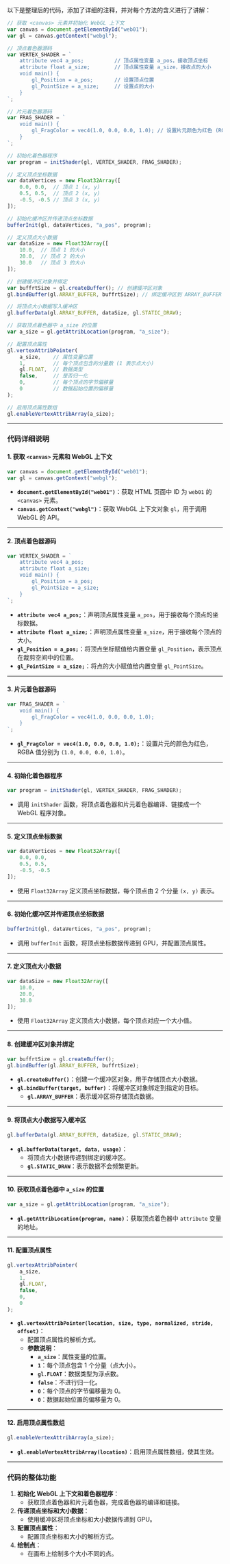 以下是整理后的代码，添加了详细的注释，并对每个方法的含义进行了讲解：

```javascript
// 获取 <canvas> 元素并初始化 WebGL 上下文
var canvas = document.getElementById("web01");
var gl = canvas.getContext("webgl");

// 顶点着色器源码
var VERTEX_SHADER = `
    attribute vec4 a_pos;          // 顶点属性变量 a_pos，接收顶点坐标
    attribute float a_size;        // 顶点属性变量 a_size，接收点的大小
    void main() {
        gl_Position = a_pos;       // 设置顶点位置
        gl_PointSize = a_size;     // 设置点的大小
    }
`;

// 片元着色器源码
var FRAG_SHADER = `
    void main() {
        gl_FragColor = vec4(1.0, 0.0, 0.0, 1.0); // 设置片元颜色为红色 (RGBA)
    }
`;

// 初始化着色器程序
var program = initShader(gl, VERTEX_SHADER, FRAG_SHADER);

// 定义顶点坐标数据
var dataVertices = new Float32Array([
    0.0, 0.0,  // 顶点 1 (x, y)
    0.5, 0.5,  // 顶点 2 (x, y)
    -0.5, -0.5 // 顶点 3 (x, y)
]);

// 初始化缓冲区并传递顶点坐标数据
bufferInit(gl, dataVertices, "a_pos", program);

// 定义顶点大小数据
var dataSize = new Float32Array([
    10.0,  // 顶点 1 的大小
    20.0,  // 顶点 2 的大小
    30.0   // 顶点 3 的大小
]);

// 创建缓冲区对象并绑定
var buffrtSize = gl.createBuffer(); // 创建缓冲区对象
gl.bindBuffer(gl.ARRAY_BUFFER, buffrtSize); // 绑定缓冲区到 ARRAY_BUFFER

// 将顶点大小数据写入缓冲区
gl.bufferData(gl.ARRAY_BUFFER, dataSize, gl.STATIC_DRAW);

// 获取顶点着色器中 a_size 的位置
var a_size = gl.getAttribLocation(program, "a_size");

// 配置顶点属性
gl.vertexAttribPointer(
    a_size,    // 属性变量位置
    1,         // 每个顶点包含的分量数 (1 表示点大小)
    gl.FLOAT,  // 数据类型
    false,     // 是否归一化
    0,         // 每个顶点的字节偏移量
    0          // 数据起始位置的偏移量
);

// 启用顶点属性数组
gl.enableVertexAttribArray(a_size);
```

---

### **代码详细说明**

#### **1. 获取 `<canvas>` 元素和 WebGL 上下文**
```javascript
var canvas = document.getElementById("web01");
var gl = canvas.getContext("webgl");
```
- **`document.getElementById("web01")`**：获取 HTML 页面中 ID 为 `web01` 的 `<canvas>` 元素。
- **`canvas.getContext("webgl")`**：获取 WebGL 上下文对象 `gl`，用于调用 WebGL 的 API。

---

#### **2. 顶点着色器源码**
```javascript
var VERTEX_SHADER = `
    attribute vec4 a_pos;
    attribute float a_size;
    void main() {
        gl_Position = a_pos;
        gl_PointSize = a_size;
    }
`;
```
- **`attribute vec4 a_pos;`**：声明顶点属性变量 `a_pos`，用于接收每个顶点的坐标数据。
- **`attribute float a_size;`**：声明顶点属性变量 `a_size`，用于接收每个顶点的大小。
- **`gl_Position = a_pos;`**：将顶点坐标赋值给内置变量 `gl_Position`，表示顶点在裁剪空间中的位置。
- **`gl_PointSize = a_size;`**：将点的大小赋值给内置变量 `gl_PointSize`。

---

#### **3. 片元着色器源码**
```javascript
var FRAG_SHADER = `
    void main() {
        gl_FragColor = vec4(1.0, 0.0, 0.0, 1.0);
    }
`;
```
- **`gl_FragColor = vec4(1.0, 0.0, 0.0, 1.0);`**：设置片元的颜色为红色，RGBA 值分别为 `(1.0, 0.0, 0.0, 1.0)`。

---

#### **4. 初始化着色器程序**
```javascript
var program = initShader(gl, VERTEX_SHADER, FRAG_SHADER);
```
- 调用 `initShader` 函数，将顶点着色器和片元着色器编译、链接成一个 WebGL 程序对象。

---

#### **5. 定义顶点坐标数据**
```javascript
var dataVertices = new Float32Array([
    0.0, 0.0,
    0.5, 0.5,
    -0.5, -0.5
]);
```
- 使用 `Float32Array` 定义顶点坐标数据，每个顶点由 2 个分量 `(x, y)` 表示。

---

#### **6. 初始化缓冲区并传递顶点坐标数据**
```javascript
bufferInit(gl, dataVertices, "a_pos", program);
```
- 调用 `bufferInit` 函数，将顶点坐标数据传递到 GPU，并配置顶点属性。

---

#### **7. 定义顶点大小数据**
```javascript
var dataSize = new Float32Array([
    10.0,
    20.0,
    30.0
]);
```
- 使用 `Float32Array` 定义顶点大小数据，每个顶点对应一个大小值。

---

#### **8. 创建缓冲区对象并绑定**
```javascript
var buffrtSize = gl.createBuffer();
gl.bindBuffer(gl.ARRAY_BUFFER, buffrtSize);
```
- **`gl.createBuffer()`**：创建一个缓冲区对象，用于存储顶点大小数据。
- **`gl.bindBuffer(target, buffer)`**：将缓冲区对象绑定到指定的目标。
  - **`gl.ARRAY_BUFFER`**：表示缓冲区将存储顶点数据。

---

#### **9. 将顶点大小数据写入缓冲区**
```javascript
gl.bufferData(gl.ARRAY_BUFFER, dataSize, gl.STATIC_DRAW);
```
- **`gl.bufferData(target, data, usage)`**：
  - 将顶点大小数据传递到绑定的缓冲区。
  - **`gl.STATIC_DRAW`**：表示数据不会频繁更新。

---

#### **10. 获取顶点着色器中 `a_size` 的位置**
```javascript
var a_size = gl.getAttribLocation(program, "a_size");
```
- **`gl.getAttribLocation(program, name)`**：获取顶点着色器中 `attribute` 变量的地址。

---

#### **11. 配置顶点属性**
```javascript
gl.vertexAttribPointer(
    a_size,
    1,
    gl.FLOAT,
    false,
    0,
    0
);
```
- **`gl.vertexAttribPointer(location, size, type, normalized, stride, offset)`**：
  - 配置顶点属性的解析方式。
  - **参数说明**：
    - **`a_size`**：属性变量的位置。
    - **`1`**：每个顶点包含 1 个分量（点大小）。
    - **`gl.FLOAT`**：数据类型为浮点数。
    - **`false`**：不进行归一化。
    - **`0`**：每个顶点的字节偏移量为 0。
    - **`0`**：数据起始位置的偏移量为 0。

---

#### **12. 启用顶点属性数组**
```javascript
gl.enableVertexAttribArray(a_size);
```
- **`gl.enableVertexAttribArray(location)`**：启用顶点属性数组，使其生效。

---

### **代码的整体功能**
1. **初始化 WebGL 上下文和着色器程序**：
   - 获取顶点着色器和片元着色器，完成着色器的编译和链接。
2. **传递顶点坐标和大小数据**：
   - 使用缓冲区将顶点坐标和大小数据传递到 GPU。
3. **配置顶点属性**：
   - 配置顶点坐标和大小的解析方式。
4. **绘制点**：
   - 在画布上绘制多个大小不同的点。
